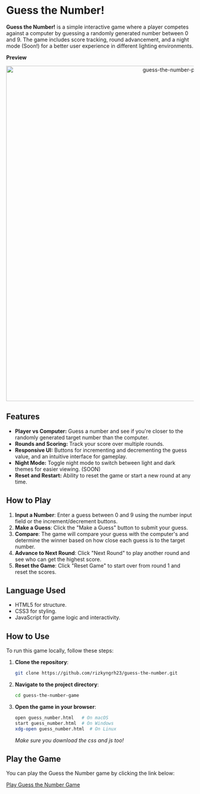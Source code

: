 # Guess the Number!

**Guess the Number!** is a simple interactive game where a player competes against a computer by guessing a randomly generated number between 0 and 9. The game includes score tracking, round advancement, and a night mode (Soon!) for a better user experience in different lighting environments.

**Preview**
   <div align="center">
      <img src="https://github.com/user-attachments/assets/e4769866-5380-48a0-97a0-723b5b10be04" alt="guess-the-number-preview" width="900" />
   </div>

## Features
- **Player vs Computer:** Guess a number and see if you're closer to the randomly generated target number than the computer.
- **Rounds and Scoring:** Track your score over multiple rounds.
- **Responsive UI:** Buttons for incrementing and decrementing the guess value, and an intuitive interface for gameplay.
- **Night Mode:** Toggle night mode to switch between light and dark themes for easier viewing. (SOON)
- **Reset and Restart:** Ability to reset the game or start a new round at any time.

## How to Play
1. **Input a Number**: Enter a guess between 0 and 9 using the number input field or the increment/decrement buttons.
2. **Make a Guess**: Click the "Make a Guess" button to submit your guess.
3. **Compare**: The game will compare your guess with the computer's and determine the winner based on how close each guess is to the target number.
4. **Advance to Next Round**: Click "Next Round" to play another round and see who can get the highest score.
5. **Reset the Game**: Click "Reset Game" to start over from round 1 and reset the scores.

## Language Used
- HTML5 for structure.
- CSS3 for styling.
- JavaScript for game logic and interactivity.

## How to Use
To run this game locally, follow these steps:

1. **Clone the repository**:
   ```bash
   git clone https://github.com/rizkyngrh23/guess-the-number.git
   ```
2. **Navigate to the project directory**:
   ```bash
   cd guess-the-number-game
   ```
3. **Open the game in your browser**:
   ```bash
   open guess_number.html   # On macOS
   start guess_number.html  # On Windows
   xdg-open guess_number.html  # On Linux
   ```
   *Make sure you download the css and js too!*

## Play the Game

You can play the Guess the Number game by clicking the link below:

[Play Guess the Number Game](./guess_number.html)



